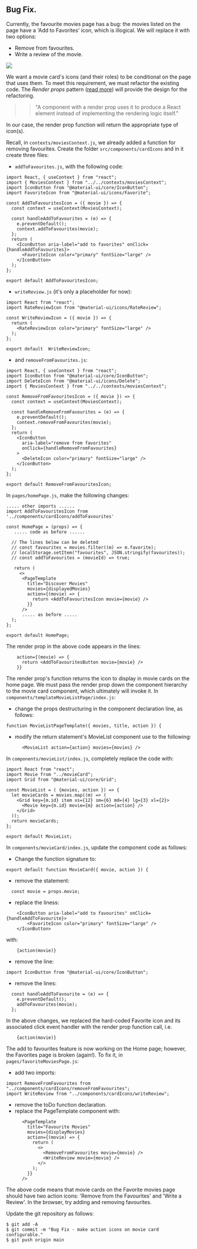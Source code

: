 ## Bug Fix.

Currently, the favourite movies page has a bug: the movies listed on the page have a 'Add to Favorites' icon, which is illogical. We will replace it with two options:

- Remove from favourites.
- Write a review of the movie.

![][favcard]

We want a movie card's icons (and their roles) to be conditional on the page that uses them. To meet this requirement, we must refactor the existing code. The _Render props_ pattern ([read more][renderprop]) will provide the design for the refactoring.

> > "A component with a render prop uses it to produce a React element  instead of implementing the rendering logic itself."

In our case, the render prop function will return the appropriate type of icon(s).

Recall, in `contexts/moviesContext.js`, we already added a function for removing favourites. Create the folder `src/components/cardIcons` and in it create three files:

- `addToFavourites.js`, with the following code:

```
import React, { useContext } from "react";
import { MoviesContext } from "../../contexts/moviesContext";
import IconButton from "@material-ui/core/IconButton";
import FavoriteIcon from "@material-ui/icons/Favorite";

const AddToFavouritesIcon = ({ movie }) => {
  const context = useContext(MoviesContext);

  const handleAddToFavourites = (e) => {
    e.preventDefault();
    context.addToFavourites(movie);
  };
  return (
    <IconButton aria-label="add to favorites" onClick={handleAddToFavourites}>
      <FavoriteIcon color="primary" fontSize="large" />
    </IconButton>
  );
};

export default AddToFavouritesIcon;
```

- `writeReview.js` (it's only a placeholder for now):

```
import React from "react";
import RateReviewIcon from "@material-ui/icons/RateReview";

const WriteReviewIcon = ({ movie }) => {
  return (
    <RateReviewIcon color="primary" fontSize="large" />
  );
};

export default  WriteReviewIcon;
```

- and `removeFromFavourites.js`:

```
import React, { useContext } from "react";
import IconButton from "@material-ui/core/IconButton";
import DeleteIcon from "@material-ui/icons/Delete";
import { MoviesContext } from "../../contexts/moviesContext";

const RemoveFromFavouritesIcon = ({ movie }) => {
  const context = useContext(MoviesContext);

  const handleRemoveFromFavourites = (e) => {
    e.preventDefault();
    context.removeFromFavourites(movie);
  };
  return (
    <IconButton
      aria-label="remove from favorites"
      onClick={handleRemoveFromFavourites}
    >
      <DeleteIcon color="primary" fontSize="large" />
    </IconButton>
  );
};

export default RemoveFromFavouritesIcon;
```
In `pages/homePage.js`, make the following changes:

```
..... other imports ......
import AddToFavouritesIcon from '../components/cardIcons/addToFavourites'

const HomePage = (props) => {
   ..... code as before ......

  // The lines below can be deleted
  // const favourites = movies.filter((m) => m.favorite);
  // localStorage.setItem("favourites", JSON.stringify(favourites));
  // const addToFavourites = (movieId) => true;

   return (
     <>
      <PageTemplate
        title="Discover Movies"
        movies={displayedMovies}
        action={(movie) => {
          return <AddToFavouritesIcon movie={movie} />
        }}
      />
      ..... as before .....
  );
};

export default HomePage;
```
The render prop in the above code appears in the lines:
```
    action={(movie) => {
      return <AddToFavouritesButton movie={movie} />
    }}
```
The render prop's function returns the icon to display in movie cards on the home page. We must pass the render prop down the component hierarchy to the movie card component, which ultimately will invoke it. In `components/templateMovieListPage/index.js`:

- change the props destructuring in the component declaration line, as follows:

```
function MovieListPageTemplate({ movies, title, action }) {
```

- modify the return statement's MovieList component use to the following:

```
      <MovieList action={action} movies={movies} />

```
In `components/movieList/index.js`, completely replace the code with:

```
import React from "react";
import Movie from "../movieCard";
import Grid from "@material-ui/core/Grid";

const MovieList = ( {movies, action }) => {
  let movieCards = movies.map((m) => (
    <Grid key={m.id} item xs={12} sm={6} md={4} lg={3} xl={2}>
      <Movie key={m.id} movie={m} action={action} />
    </Grid>
  ));
  return movieCards;
};

export default MovieList;
```
In `components/movieCard/index.js`, update the component code as follows:

+ Change the function signature to:
~~~
export default function MovieCard({ movie, action }) {
~~~
+ remove the statement:
~~~
  const movie = props.movie;
~~~
+ replace the liness:
~~~
    <IconButton aria-label="add to favourites" onClick={handleAddToFavourite}>
        <FavoriteIcon color="primary" fontSize="large" />
    </IconButton>
~~~
with:
~~~
    {action(movie)}
~~~
+ remove the line:
~~~
import IconButton from "@material-ui/core/IconButton";
~~~
+ remove the lines:
~~~
  const handleAddToFavourite = (e) => {
    e.preventDefault();
    addToFavourites(movie);
  };
~~~

In the above changes, we replaced the hard-coded Favorite icon and its associated click event handler with the render prop function call, i.e.
```
    {action(movie)}
```
The add to favourites feature is now working on the Home page; however, the Favorites page is broken (again!). To fix it, in `pages/favoriteMoviesPage.js`:

+ add two imports:
~~~
import RemoveFromFavourites from "../components/cardIcons/removeFromFavourites";
import WriteReview from "../components/cardIcons/writeReview";
~~~
+ remove the toDo function declaration.
+ replace the PageTemplate component with:
~~~
      <PageTemplate
        title="Favourite Movies"
        movies={displayMovies}
        action={(movie) => {
          return (
            <>
              <RemoveFromFavourites movie={movie} />
              <WriteReview movie={movie} />
            </>
          );
        }}
      />
~~~
The above code means that movie cards on the Favorite movies page should have two action icons: 'Remove from the Favourites' and 'Write a Review'. In the browser, try adding and removing favourites.

Update the git repository as follows:

```
$ git add -A
$ git commit -m "Bug Fix - make action icons on movie card configurable."
$ git push origin main
```

[renderprop]: https://reactjs.org/docs/render-props.html
[reviewbutton]: ./img/reviewbutton.png
[favcard]: ./img/favcard.png
